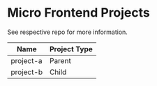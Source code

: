 # Micro Frontend Projects

See respective repo for more information.

| Name | Project Type |
| --- | --- |
| project-a | Parent |
| project-b | Child |